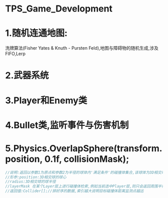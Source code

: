 # TPS_Game_Development
# 1.随机连通地图:
洗牌算法(Fisher Yates &amp; Knuth - Pursten Feld),地图与障碍物的随机生成,涉及FIFO,Lerp
# 2.武器系统
# 3.Player和Enemy类
# 4.Bullet类,监听事件与伤害机制
# 5.Physics.OverlapSphere(transform.position, 0.1f, collisionMask);
```csharp
//说明:返回以参数1为原点和参数2为半径的球体内'满足条件'的碰撞体集合,该球体为3D相交球
//形参:position:3D相交球的球心
//radius:3D相交球的球半径
//layerMask 在某个Layer层上进行碰撞体检索,例如当前选中Player层,则只会返回周围半径内 Layer标示为Player的GameObject的碰撞体集合
//返回值:Collider[];//排好序的数据,索引越大说明目标碰撞体距离监测点越远
```    
